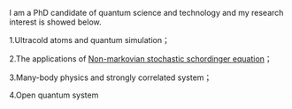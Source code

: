 I am a PhD candidate of quantum science and technology and my research interest is showed below.

1.Ultracold atoms and quantum simulation；

2.The applications of [Non-markovian stochastic schordinger equation](Non-markovian_stochastic_schordinger_equation.md)；

3.Many-body physics and strongly correlated system；

4.Open quantum system
